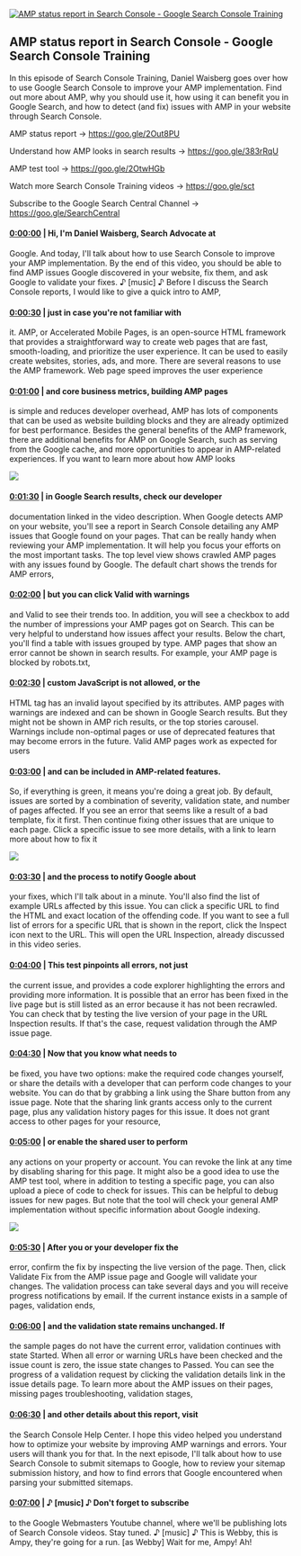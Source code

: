 [![AMP status report in Search Console - Google Search Console Training](https://i.ytimg.com/vi/n2mrpZLTtug/maxresdefault.jpg)](https://www.youtube.com/watch?v=n2mrpZLTtug)

## AMP status report in Search Console - Google Search Console Training

In this episode of Search Console Training, Daniel Waisberg goes over how to use Google Search Console to improve your AMP implementation. Find out more about AMP, why you should use it, how using it can benefit you in Google Search, and how to detect (and fix) issues with AMP in your website through Search Console.



AMP status report → https://goo.gle/2Out8PU 

Understand how AMP looks in search results → https://goo.gle/383rRqU 

AMP test tool → https://goo.gle/2OtwHGb 



Watch more Search Console Training videos → https://goo.gle/sct

Subscribe to the Google Search Central Channel → https://goo.gle/SearchCentral



#### [0:00:00](https://www.youtube.com/watch?v=n2mrpZLTtug&t=0) |  Hi, I'm Daniel Waisberg, Search Advocate at

Google. And today, I'll talk about how to use Search Console to improve your AMP implementation. By the end of this video, you should be able to find AMP issues Google discovered in your website, fix them, and ask Google to validate your fixes. ♪ [music] ♪ Before I discuss the Search Console reports, I would like to give a quick intro to AMP,  

#### [0:00:30](https://www.youtube.com/watch?v=n2mrpZLTtug&t=30) |  just in case you're not familiar with

it. AMP, or Accelerated Mobile Pages, is an open-source HTML framework that provides a straightforward way to create web pages that are fast, smooth-loading, and prioritize the user experience. It can be used to easily create websites, stories, ads, and more. There are several reasons to use the AMP framework. Web page speed improves the user experience  

#### [0:01:00](https://www.youtube.com/watch?v=n2mrpZLTtug&t=60) |  and core business metrics, building AMP pages

is simple and reduces developer overhead, AMP has lots of components that can be used as website building blocks and they are already optimized for best performance. Besides the general benefits of the AMP framework, there are additional benefits for AMP on Google Search, such as serving from the Google cache, and more opportunities to appear in AMP-related experiences. If you want to learn more about how AMP looks  

![](https://i.ytimg.com/vi/n2mrpZLTtug/maxres1.jpg)



#### [0:01:30](https://www.youtube.com/watch?v=n2mrpZLTtug&t=90) |  in Google Search results, check our developer

documentation linked in the video description. When Google detects AMP on your website, you'll see a report in Search Console detailing any AMP issues that Google found on your pages. That can be really handy when reviewing your AMP implementation. It will help you focus your efforts on the most important tasks. The top level view shows crawled AMP pages with any issues found by Google. The default chart shows the trends for AMP errors,  

#### [0:02:00](https://www.youtube.com/watch?v=n2mrpZLTtug&t=120) |  but you can click Valid with warnings

and Valid to see their trends too. In addition, you will see a checkbox to add the number of impressions your AMP pages got on Search. This can be very helpful to understand how issues affect your results. Below the chart, you'll find a table with issues grouped by type. AMP pages that show an error cannot be shown in search results. For example, your AMP page is blocked by robots.txt,  

#### [0:02:30](https://www.youtube.com/watch?v=n2mrpZLTtug&t=150) |  custom JavaScript is not allowed, or the

HTML tag has an invalid layout specified by its attributes. AMP pages with warnings are indexed and can be shown in Google Search results. But they might not be shown in AMP rich results, or the top stories carousel. Warnings include non-optimal pages or use of deprecated features that may become errors in the future. Valid AMP pages work as expected for users  

#### [0:03:00](https://www.youtube.com/watch?v=n2mrpZLTtug&t=180) |  and can be included in AMP-related features.

So, if everything is green, it means you're doing a great job. By default, issues are sorted by a combination of severity, validation state, and number of pages affected. If you see an error that seems like a result of a bad template, fix it first. Then continue fixing other issues that are unique to each page. Click a specific issue to see more details, with a link to learn more about how to fix it  

![](https://i.ytimg.com/vi/n2mrpZLTtug/maxres2.jpg)



#### [0:03:30](https://www.youtube.com/watch?v=n2mrpZLTtug&t=210) |  and the process to notify Google about

your fixes, which I'll talk about in a minute. You'll also find the list of example URLs affected by this issue. You can click a specific URL to find the HTML and exact location of the offending code. If you want to see a full list of errors for a specific URL that is shown in the report, click the Inspect icon next to the URL. This will open the URL Inspection, already discussed in this video series.  

#### [0:04:00](https://www.youtube.com/watch?v=n2mrpZLTtug&t=240) |  This test pinpoints all errors, not just

the current issue, and provides a code explorer highlighting the errors and providing more information. It is possible that an error has been fixed in the live page but is still listed as an error because it has not been recrawled. You can check that by testing the live version of your page in the URL Inspection results. If that's the case, request validation through the AMP issue page.  

#### [0:04:30](https://www.youtube.com/watch?v=n2mrpZLTtug&t=270) |  Now that you know what needs to

be fixed, you have two options: make the required code changes yourself, or share the details with a developer that can perform code changes to your website. You can do that by grabbing a link using the Share button from any issue page. Note that the sharing link grants access only to the current page, plus any validation history pages for this issue. It does not grant access to other pages for your resource,  

#### [0:05:00](https://www.youtube.com/watch?v=n2mrpZLTtug&t=300) |  or enable the shared user to perform

any actions on your property or account. You can revoke the link at any time by disabling sharing for this page. It might also be a good idea to use the AMP test tool, where in addition to testing a specific page, you can also upload a piece of code to check for issues. This can be helpful to debug issues for new pages. But note that the tool will check your general AMP implementation without specific information about Google indexing.  

![](https://i.ytimg.com/vi/n2mrpZLTtug/maxres3.jpg)



#### [0:05:30](https://www.youtube.com/watch?v=n2mrpZLTtug&t=330) |  After you or your developer fix the

error, confirm the fix by inspecting the live version of the page. Then, click Validate Fix from the AMP issue page and Google will validate your changes. The validation process can take several days and you will receive progress notifications by email. If the current instance exists in a sample of pages, validation ends,  

#### [0:06:00](https://www.youtube.com/watch?v=n2mrpZLTtug&t=360) |  and the validation state remains unchanged. If

the sample pages do not have the current error, validation continues with state Started. When all error or warning URLs have been checked and the issue count is zero, the issue state changes to Passed. You can see the progress of a validation request by clicking the validation details link in the issue details page. To learn more about the AMP issues on their pages, missing pages troubleshooting, validation stages,  

#### [0:06:30](https://www.youtube.com/watch?v=n2mrpZLTtug&t=390) |  and other details about this report, visit

the Search Console Help Center. I hope this video helped you understand how to optimize your website by improving AMP warnings and errors. Your users will thank you for that. In the next episode, I'll talk about how to use Search Console to submit sitemaps to Google, how to review your sitemap submission history, and how to find errors that Google encountered when parsing your submitted sitemaps.  

#### [0:07:00](https://www.youtube.com/watch?v=n2mrpZLTtug&t=420) |  ♪ [music] ♪ Don't forget to subscribe

to the Google Webmasters Youtube channel, where we'll be publishing lots of Search Console videos. Stay tuned. ♪ [music] ♪ This is Webby, this is Ampy, they're going for a run. [as Webby] Wait for me, Ampy! Ah!  